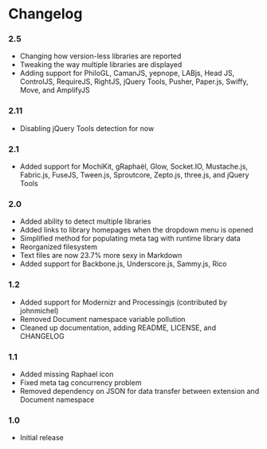 Changelog
=========

### 2.5
- Changing how version-less libraries are reported
- Tweaking the way multiple libraries are displayed
- Adding support for PhiloGL, CamanJS, yepnope, LABjs, Head JS, ControlJS, RequireJS, RightJS, jQuery Tools, Pusher, Paper.js, Swiffy, Move, and AmplifyJS

### 2.11
- Disabling jQuery Tools detection for now

### 2.1
- Added support for MochiKit, gRaphaël, Glow, Socket.IO, Mustache.js, Fabric.js, FuseJS, Tween.js, Sproutcore, Zepto.js, three.js, and jQuery Tools

### 2.0
- Added ability to detect multiple libraries
- Added links to library homepages when the dropdown menu is opened
- Simplified method for populating meta tag with runtime library data
- Reorganized filesystem
- Text files are now 23.7% more sexy in Markdown
- Added support for Backbone.js, Underscore.js, Sammy.js, Rico

### 1.2
- Added support for Modernizr and Processingjs (contributed by johnmichel)
- Removed Document namespace variable pollution
- Cleaned up documentation, adding README, LICENSE, and CHANGELOG

### 1.1
- Added missing Raphael icon
- Fixed meta tag concurrency problem
- Removed dependency on JSON for data transfer between extension and Document namespace

### 1.0
- Initial release